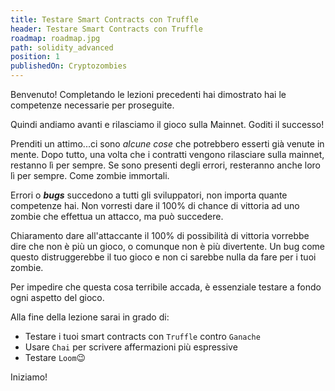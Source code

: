 ```yaml
---
title: Testare Smart Contracts con Truffle
header: Testare Smart Contracts con Truffle
roadmap: roadmap.jpg
path: solidity_advanced
position: 1
publishedOn: Cryptozombies
---
```


Benvenuto! Completando le lezioni precedenti hai dimostrato hai le competenze necessarie per proseguite.

Quindi andiamo avanti e rilasciamo il gioco sulla Mainnet. Goditi il successo!

Prenditi un attimo...ci sono _alcune cose_ che potrebbero esserti già venute in mente. Dopo tutto, una volta che i contratti vengono rilasciare sulla mainnet, restanno lì per sempre. Se sono presenti degli errori, resteranno anche loro lì per sempre. Come zombie immortali.

Errori o _**bugs**_ succedono a tutti gli sviluppatori, non importa quante competenze hai. Non vorresti dare il 100% di chance di vittoria ad uno zombie che effettua un attacco, ma può succedere.

Chiaramento dare all'attaccante il 100% di possibilità di vittoria vorrebbe dire che non è più un gioco, o comunque non è più divertente. Un bug come questo distruggerebbe il tuo gioco e non ci sarebbe nulla da fare per i tuoi zombie.

Per impedire che questa cosa terribile accada, è essenziale testare a fondo ogni aspetto del gioco.

Alla fine della lezione sarai in grado di:

- Testare i tuoi smart contracts con `Truffle` contro `Ganache`
- Usare `Chai` per scrivere affermazioni più espressive
- Testare `Loom`😉

Iniziamo!
